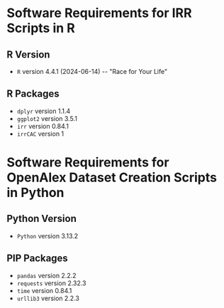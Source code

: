 # Software Requirements for IRR Scripts in R

## R Version

- `R` version 4.4.1 (2024-06-14) -- "Race for Your Life"

## R Packages

- `dplyr` version 1.1.4
- `ggplot2` version 3.5.1
- `irr` version 0.84.1
- `irrCAC` version 1

# Software Requirements for OpenAlex Dataset Creation Scripts in Python

## Python Version

- `Python` version 3.13.2

## PIP Packages

- `pandas` version 2.2.2
- `requests` version 2.32.3
- `time` version 0.84.1
- `urllib3` version 2.2.3